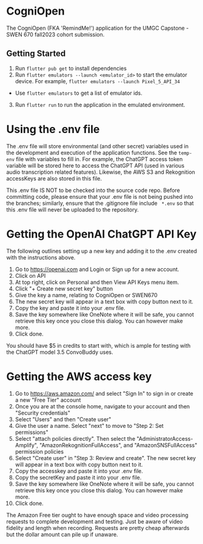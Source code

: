 # CogniOpen

The CogniOpen (FKA 'RemindMe!') application for the UMGC Capstone - SWEN 670 fall2023 cohort submission.

## Getting Started

1. Run `flutter pub get` to install dependencies
2. Run `flutter emulators --launch <emulator_id>` to start the emulator device. For example, `flutter emulators --launch Pixel_5_API_34`
 - Use `flutter emulators` to get a list of emulator ids.
3. Run `flutter run` to run the application in the emulated environment.

# Using the .env file

The .env file will store environmental (and other secret) variables used in the development and execution of the application functions. See the `temp-env` file with variables to fill in.
For example, the ChatGPT access token variable will be stored here to access the ChatGPT API (used in various audio transcription related features). Likewise, the AWS S3 and Rekognition accessKeys are also stored in this file.

This .env file IS NOT to be checked into the source code repo. Before committing code, please ensure that your .env file is not being pushed into the branches; similarly, ensure that the .gitignore file include ` *.env` so that this .env file will never be uploaded to the repository.

# Getting the OpenAI ChatGPT API Key

The following outlines setting up a new key and adding it to the .env created with the instructions above.

1. Go to https://openai.com and Login or Sign up for a new account. 
2. Click on API
3. At top right, click on Personal and then View API Keys menu item.
4. Click "+ Create new secret key" button
5. Give the key a name, relating to CogniOpen or SWEN670
6. The new secret key will appear in a text box with copy button next to it.
7. Copy the key and paste it into your .env file.
8. Save the key somewhere like OneNote where it will be safe, you cannot retrieve this key once you close this dialog. You can however make more.
9. Click done.

You should have $5 in credits to start with, which is ample for testing with the ChatGPT model 3.5 ConvoBuddy uses.


# Getting the AWS access key

1. Go to https://aws.amazon.com/ and select "Sign In" to sign in or create a new "Free Tier" account
2. Once you are at the console home, navigate to your account and then "Security credentials"
3. Select "Users" and then "Create user"
4. Give the user a name. Select "next" to move to "Step 2: Set permissions"
5. Select "attach policies directly". Then select the "AdministratorAccess-Amplify", "AmazonRekognitionFullAccess", and "AmazonSNSFullAccess" permission policies
6. Select "Create user" in "Step 3: Review and create".
 The new secret key will appear in a text box with copy button next to it.
7. Copy the accesskey and paste it into your .env file.
8. Copy the secretKey and paste it into your .env file.
9. Save the key somewhere like OneNote where it will be safe, you cannot retrieve this key once you close this dialog. You can however make more.
10. Click done.

The Amazon Free tier ought to have enough space and video processing requests to complete development and testing. Just be aware of video fidelity and length when recording.
Requests are pretty cheap afterwards but the dollar amount can pile up if unaware.